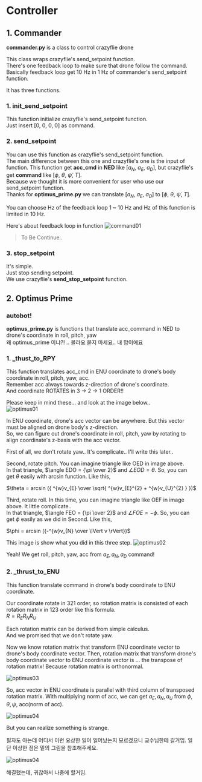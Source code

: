 # Controller

## 1. Commander

__commander.py__ is a class to control crazyflie drone<br>

This class wraps crazyflie's send_setpoint function.<br>
There's one feedback loop to make sure that drone follow the command.<br>
Basically feedback loop get 10 Hz in 1 Hz of commander's send_setpoint function.<br>

It has three functions.

### 1. init_send_setpoint
This function initialize crazyflie's send_setpoint function.<br>
Just insert $[0,\ 0,\ 0,\ 0]$ as command.

### 2. send_setpoint
You can use this function as crazyflie's send_setpoint function.<br>
The main difference between this one and crazyflie's one is the input of function.
This function get __acc_cmd__ in __NED__ like $[a_{N},\ a_{E},\ a_{D}]$, 
but crazyflie's get __command__ like $[\phi,\ \theta,\ \dot{\psi},\ T]$.<br>
Because we thought it is more convenient for user who use our send_setpoint function.<br>
Thanks for __optimus_prime.py__ we can translate $[a_{N},\ a_{E},\ a_{D}]$ to $[\phi,\ \theta,\ \dot{\psi},\ T]$.

You can choose Hz of the feedback loop 1 ~ 10 Hz and Hz of this function is limited in 10 Hz.<br>

Here's about feedback loop in function
![command01](.././image/command01.png)
> To Be Continue..

### 3. stop_setpoint
It's simple.<br>
Just stop sending setpoint.<br>
We use crazyflie's __send_stop_setpoint__ function.<br>



## 2. Optimus Prime

### autobot!

__optimus_prime.py__ is functions that translate acc_command in NED to drone's coordinate in roll, pitch, yaw<br>
왜 optimus_prime 이냐?! .. 몰라요 묻지 마세요.. 내 맘이에요

### 1. _thust_to_RPY
This function translates acc_cmd in ENU coordinate to drone's body coordinate in roll, pitch, yaw, acc.<br>
Remember acc always towards z-direction of drone's coordinate.<br>
And coordinate ROTATES in 3 -> 2 -> 1 ORDER!!<br>

Please keep in mind these... and look at the image below..<br>
![optimus01](.././image/optimus01.png)

In ENU coordinate, drone's acc vector can be anywhere. But this vector must be aligned on drone body's z-direction.<br>
So, we can figure out drone's coordinate in roll, pitch, yaw by rotating to align coordinate's z-basis with the acc vector.<br>

First of all, we don't rotate yaw.. It's complicate.. I'll write this later..<br>

Second, rotate pitch. You can imagine triangle like OED in image above.<br>
In that triangle, $\angle EDO = {\pi \over 2}$ and $\angle EOD = \theta$. So, you can get $\theta$ easily with arcsin function. Like this,

$\theta = arcsin ({ ^{w}v_{E} \over \sqrt{ ^{w}v_{E}^{2} + ^{w}v_{U}^{2} } })$<br>

Third, rotate roll. In this time, you can imagine triangle like OEF in image above. It little complicate.. <br>
In that triangle, $\angle FEO = {\pi \over 2}$ and $\angle FOE = - \phi$. So, you can get $\phi$ easily as we did in Second. Like this,

$\phi = arcsin ({-^{w}v_{N} \over \lVert v \rVert})$<br>

This image is show what you did in this three step.
![optimus02](.././image/optimus02.png)

Yeah! We get roll, pitch, yaw, acc from $a_{E}, a_{N}, a_{D}$ command!

### 2. _thrust_to_ENU
This function translate command in drone's body coordinate to ENU coordinate.<br>

Our coordinate rotate in 321 order, so rotation matrix is consisted of each rotation matrix in 123 order like this formula.<br>
$R = R_{E}R_{N}R_{U}$<br>

Each rotation matrix can be derived from simple calculus.<br>
And we promised that we don't rotate yaw.<br>

Now we know rotation matrix that transform ENU coordinate vector to drone's body coordinate vector. Then, rotation matrix that transform drone's body coordinate vector to ENU coordinate vector is ... the transpose of rotation matrix! Because rotation matrix is orthonormal.<br>

![optimus03](.././image/optimus03.png)

So, acc vector in ENU coordinate is parallel with third column of transposed rotation matrix. With multiplying norm of acc, we can get $a_{E}, a_{N}, a_{U}$ from $\phi, \theta, \psi$, acc(norm of acc).<br>

![optimus04](.././image/optimus04.png)

But you can realize something is strange.

필자도 아는데 어디서 이런 요상한 일이 일어났는지 모르겠으니 교수님한테 갈거임. 일단 이상한 점은 밑의 그림을 참조해주세요.

![optimus04](.././image/optimus05.png)

해결했는데, 귀찮아서 나중에 할거임.